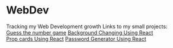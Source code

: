 # WebDev
Tracking my Web Development growth
Links to my small projects:
<br>
[Guess the number game](https://guesstheno-olive.vercel.app/)
[Background Changing Using React](https://bgchanger-steel.vercel.app/) <br>
[Prop cards Using React](https://proptailwind.vercel.app/) 
[Password Generator Using React](https://passwordgenerator-ebon-six.vercel.app/)
